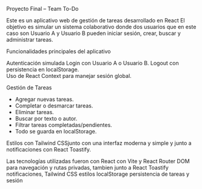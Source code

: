 Proyecto Final – Team To-Do

Este es un aplicativo web de gestión de tareas desarrollado en React
El objetivo es simular un sistema colaborativo donde dos usuarios que en este caso son Usuario A y Usuario B pueden iniciar sesión, crear, buscar y administrar tareas.

 Funcionalidades principales del aplicativo

Autenticación simulada Login con Usuario A o Usuario B. Logout con persistencia en localStorage.  
Uso de React Context para manejar sesión global.  

  Gestión de Tareas  
  - Agregar nuevas tareas.   
  - Completar o desmarcar tareas.  
  - Eliminar tareas.  
  - Buscar por texto o autor.  
  - Filtrar tareas completadas/pendientes.  
  - Todo se guarda en localStorage.

 Estilos con Tailwind CSSjunto con una interfaz moderna y simple y junto a notificaciones con React Toastify.  

Las tecnologías utilizadas fueron con React con Vite y React Router DOM para navegación y rutas privadas, tambien junto a React Toastify notificaciones, Tailwind CSS estilos
localStorage persistencia de tareas y sesión


